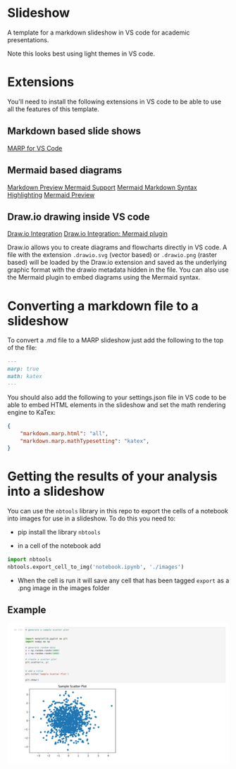 # Slideshow
A template for a markdown slideshow in VS code for academic presentations.  

Note this looks best using light themes in VS code.  

# Extensions

You'll need to install the following extensions in VS code to be able to use all the features of this template.

## Markdown based slide shows

[MARP for VS Code ](vscode:extension/marp-team.marp-vscode)

## Mermaid based diagrams

[Markdown Preview Mermaid Support](vscode:extension/bierner.markdown-mermaid)
[Mermaid Markdown Syntax Highlighting](vscode:extension/bpruitt-goddard.mermaid-markdown-syntax-highlighting)
[Mermaid Preview](vscode:extension/vstirbu.vscode-mermaid-preview)

## Draw.io drawing inside VS code

[Draw.io Integration](vscode:extension/hediet.vscode-drawio)
[Draw.io Integration: Mermaid plugin](vscode:extension/nopeslide.vscode-drawio-plugin-mermaid)

Draw.io allows you to create diagrams and flowcharts directly in VS code. A file with the extension `.drawio.svg` (vector based) or `.drawio.png` (raster based) will be loaded by the Draw.io extension and saved as the underlying graphic format with the drawio metadata hidden in the file.  You can also use the Mermaid plugin to embed diagrams using the Mermaid syntax.

# Converting a markdown file to a slideshow

To convert a .md file to a MARP slideshow just add the following to the top of the file:

```markdown
---
marp: true
math: katex
---
```
You should also add the following to your settings.json file in VS code to be able to embed HTML elements in the slideshow and set the math rendering engine to KaTex:

```json
{
    "markdown.marp.html": "all",
    "markdown.marp.mathTypesetting": "katex",
}
```

# Getting the results of your analysis into a slideshow

You can use the `nbtools` library in this repo to export the cells of a notebook into images for use in a slideshow.  To do this you need to:

- pip install the library `nbtools`

- in a cell of the notebook add
```python
import nbtools
nbtools.export_cell_to_img('notebook.ipynb', './images')
```
- When the cell is run it will save any cell that has been tagged `export` as a .png image in the images folder

## Example
![](./slideshows/images/construct_chart_Cell3.png)